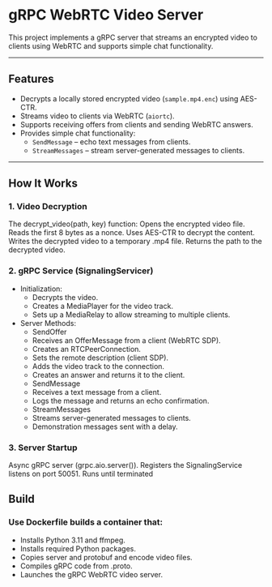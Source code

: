 # gRPC WebRTC Video Server

This project implements a gRPC server that streams an encrypted video to clients using WebRTC and supports simple chat functionality.

---

## Features

- Decrypts a locally stored encrypted video (`sample.mp4.enc`) using AES-CTR.
- Streams video to clients via WebRTC (`aiortc`).
- Supports receiving offers from clients and sending WebRTC answers.
- Provides simple chat functionality:
  - `SendMessage` – echo text messages from clients.
  - `StreamMessages` – stream server-generated messages to clients.

---


## How It Works
### 1. Video Decryption
The decrypt_video(path, key) function:
Opens the encrypted video file.
Reads the first 8 bytes as a nonce.
Uses AES-CTR to decrypt the content.
Writes the decrypted video to a temporary .mp4 file.
Returns the path to the decrypted video.

### 2. gRPC Service (SignalingServicer)
- Initialization:
  - Decrypts the video.
  - Creates a MediaPlayer for the video track.
  - Sets up a MediaRelay to allow streaming to multiple clients.
- Server Methods:
  - SendOffer 
  - Receives an OfferMessage from a client (WebRTC SDP). 
  - Creates an RTCPeerConnection. 
  - Sets the remote description (client SDP). 
  - Adds the video track to the connection. 
  - Creates an answer and returns it to the client. 
  - SendMessage 
  - Receives a text message from a client. 
  - Logs the message and returns an echo confirmation. 
  - StreamMessages 
  - Streams server-generated messages to clients. 
  - Demonstration messages sent with a delay.

### 3. Server Startup
Async gRPC server (grpc.aio.server()).
Registers the SignalingService listens on port 50051.
Runs until terminated


## Build

### Use Dockerfile builds a container that:
- Installs Python 3.11 and ffmpeg. 
- Installs required Python packages. 
- Copies server and protobuf and encode video files. 
- Compiles gRPC code from .proto. 
- Launches the gRPC WebRTC video server.
